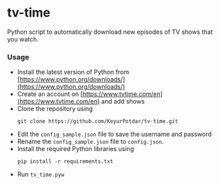 # tv-time
Python script to automatically download new episodes of TV shows that you watch.

### Usage
 - Install the latest version of  Python from [https://www.python.org/downloads/](https://www.python.org/downloads/)
 - Create an account on [https://www.tvtime.com/en](https://www.tvtime.com/en) and add shows
 - Clone the repository using 
	 ```
	 git clone https://github.com/KeyurPotdar/tv-time.git
	 ```
 - Edit the `config_sample.json` file to save the username and password
 - Rename the `config_sample.json` file to `config.json`.
 - Install the required Python libraries using
	```
	pip install -r requirements.txt
	``` 
 - Run `tv_time.pyw`